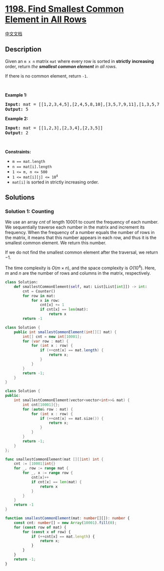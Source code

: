 # [1198. Find Smallest Common Element in All Rows](https://leetcode.com/problems/find-smallest-common-element-in-all-rows)

[中文文档](/solution/1100-1199/1198.Find%20Smallest%20Common%20Element%20in%20All%20Rows/README.md)

<!-- tags:Array,Hash Table,Binary Search,Counting,Matrix -->

## Description

<p>Given an <code>m x n</code> matrix <code>mat</code> where every row is sorted in <strong>strictly</strong> <strong>increasing</strong> order, return <em>the <strong>smallest common element</strong> in all rows</em>.</p>

<p>If there is no common element, return <code>-1</code>.</p>

<p>&nbsp;</p>
<p><strong class="example">Example 1:</strong></p>

<pre>
<strong>Input:</strong> mat = [[1,2,3,4,5],[2,4,5,8,10],[3,5,7,9,11],[1,3,5,7,9]]
<strong>Output:</strong> 5
</pre>

<p><strong class="example">Example 2:</strong></p>

<pre>
<strong>Input:</strong> mat = [[1,2,3],[2,3,4],[2,3,5]]
<strong>Output:</strong> 2
</pre>

<p>&nbsp;</p>
<p><strong>Constraints:</strong></p>

<ul>
	<li><code>m == mat.length</code></li>
	<li><code>n == mat[i].length</code></li>
	<li><code>1 &lt;= m, n &lt;= 500</code></li>
	<li><code>1 &lt;= mat[i][j] &lt;= 10<sup>4</sup></code></li>
	<li><code>mat[i]</code> is sorted in strictly increasing order.</li>
</ul>

## Solutions

### Solution 1: Counting

We use an array $cnt$ of length $10001$ to count the frequency of each number. We sequentially traverse each number in the matrix and increment its frequency. When the frequency of a number equals the number of rows in the matrix, it means that this number appears in each row, and thus it is the smallest common element. We return this number.

If we do not find the smallest common element after the traversal, we return $-1$.

The time complexity is $O(m \times n)$, and the space complexity is $O(10^4)$. Here, $m$ and $n$ are the number of rows and columns in the matrix, respectively.

<!-- tabs:start -->

```python
class Solution:
    def smallestCommonElement(self, mat: List[List[int]]) -> int:
        cnt = Counter()
        for row in mat:
            for x in row:
                cnt[x] += 1
                if cnt[x] == len(mat):
                    return x
        return -1
```

```java
class Solution {
    public int smallestCommonElement(int[][] mat) {
        int[] cnt = new int[10001];
        for (var row : mat) {
            for (int x : row) {
                if (++cnt[x] == mat.length) {
                    return x;
                }
            }
        }
        return -1;
    }
}
```

```cpp
class Solution {
public:
    int smallestCommonElement(vector<vector<int>>& mat) {
        int cnt[10001]{};
        for (auto& row : mat) {
            for (int x : row) {
                if (++cnt[x] == mat.size()) {
                    return x;
                }
            }
        }
        return -1;
    }
};
```

```go
func smallestCommonElement(mat [][]int) int {
	cnt := [10001]int{}
	for _, row := range mat {
		for _, x := range row {
			cnt[x]++
			if cnt[x] == len(mat) {
				return x
			}
		}
	}
	return -1
}
```

```ts
function smallestCommonElement(mat: number[][]): number {
    const cnt: number[] = new Array(10001).fill(0);
    for (const row of mat) {
        for (const x of row) {
            if (++cnt[x] == mat.length) {
                return x;
            }
        }
    }
    return -1;
}
```

<!-- tabs:end -->

<!-- end -->
